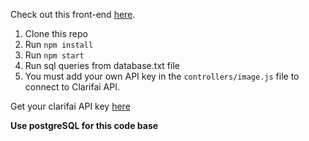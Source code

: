 Check out this front-end [here](https://github.com/sathvik987/face-detector-front-end).

1. Clone this repo
2. Run `npm install`
3. Run `npm start`
4. Run sql queries from database.txt file
5. You must add your own API key in the `controllers/image.js` file to connect to Clarifai API.

Get your clarifai API key [here](https://www.clarifai.com/)

**Use postgreSQL for this code base**
